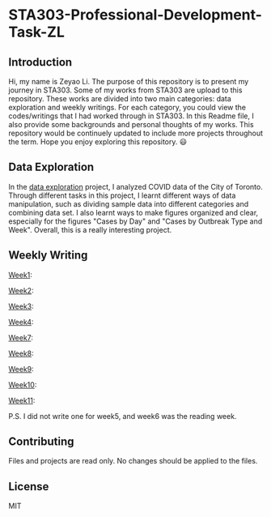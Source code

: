 # STA303-Professional-Development-Task-ZL

## Introduction

Hi, my name is Zeyao Li. The purpose of this repository is to present my journey in STA303. Some of my works from STA303 are upload to this repository. These works are divided into two main categories: data exploration and weekly writings. For each category, you could view the codes/writings that I had worked through in STA303. In this Readme file, I also provide some backgrounds and personal thoughts of my works. This repository would be continuely updated to include more projects throughout the term. Hope you enjoy exploring this repository. :smiley:

## Data Exploration

In the [data exploration](Data-Exploration) project, I analyzed COVID data of the City of Toronto. Through different tasks in this project, I learnt different ways of data manipulation, such as dividing sample data into different categories and combining data set. I also learnt ways to make figures organized and clear, especially for the figures "Cases by Day" and "Cases by Outbreak Type and Week". Overall, this is a really interesting project. 

## Weekly Writing

[Week1](Weekly-Writing/Week1.md): 

[Week2](Weekly-Writing/Week2.md): 

[Week3](Weekly-Writing/Week3.md): 

[Week4](Weekly-Writing/Week4.md): 

[Week7](Weekly-Writing/Week7.md): 

[Week8](Weekly-Writing/Week8.md): 

[Week9](Weekly-Writing/Week9.md): 

[Week10](Weekly-Writing/Week10.Rmd): 

[Week11](Weekly-Writing/Week11.md): 

P.S. I did not write one for week5, and week6 was the reading week.

## Contributing

Files and projects are read only. No changes should be applied to the files.

## License

MIT

